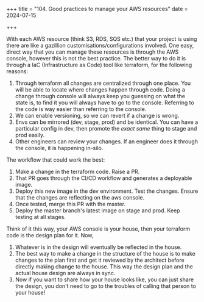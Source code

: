 +++
title = "104. Good practices to manage your AWS resources"
date = 2024-07-15

+++

With each AWS resource (think S3, RDS, SQS etc.) that your project is using there are like a gazillion customisations/configurations involved.
One easy, direct way that you can manage these resources is through the AWS console, however this is not the best practice. The better way to do it is through a IaC (Infrastructure as Code) tool like terraform, for the following reasons:

1. Through terraform all changes are centralized through one place. You will be able to locate where changes happen through code. Doing a change through console will always keep you guessing on what the state is, to find it you will always have to go to the console. Referring to the code is way easier than referring to the console.
2. We can enable versioning, so we can revert if a change is wrong.
3. Envs can be mirrored (dev, stage, prod) and be identical. You can have a particular config in dev, then promote the _exact same_ thing to stage and prod easily.
4. Other engineers can review your changes. If an engineer does it through the console, it is happening in-silo.

The workflow that could work the best:
1. Make a change in the terraform code. Raise a PR.
2. That PR goes through the CI/CD workflow and generates a deployable image.
3. Deploy this new image in the dev environment. Test the changes. Ensure that the changes are reflecting on the aws console.
4. Once tested, merge this PR with the master.
5. Deploy the master branch's latest image on stage and prod. Keep testing at all stages.

Think of it this way, your AWS console is your house, then your terraform code is the design plan for it. Now,
1. Whatever is in the design will eventually be reflected in the house.
2. The best way to make a change in the structure of the house is to make changes to the plan first and get it reviewed by the architect before directly making change to the house. This way the design plan and the actual house design are always in sync.
3. Now if you want to share how your house looks like, you can just share the design, you don't need to go to the troubles of calling that person to your house!
